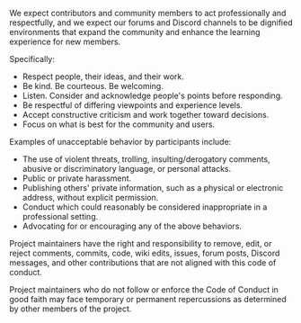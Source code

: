 We expect contributors and community members to act professionally and respectfully, and we expect our forums and Discord channels to be dignified environments that expand the community and enhance the learning experience for new members.

Specifically:

* Respect people, their ideas, and their work.
* Be kind. Be courteous. Be welcoming.
* Listen. Consider and acknowledge people's points before responding.
* Be respectful of differing viewpoints and experience levels.
* Accept constructive criticism and work together toward decisions.
* Focus on what is best for the community and users.

Examples of unacceptable behavior by participants include:

* The use of violent threats, trolling, insulting/derogatory comments, abusive or discriminatory language, or personal attacks.
* Public or private harassment.
* Publishing others' private information, such as a physical or electronic address, without explicit permission.
* Conduct which could reasonably be considered inappropriate in a professional setting.
* Advocating for or encouraging any of the above behaviors.

Project maintainers have the right and responsibility to remove, edit, or reject comments, commits, code, wiki edits, issues, forum posts, Discord messages, and other contributions that are not aligned with this code of conduct.

Project maintainers who do not follow or enforce the Code of Conduct in good faith may face temporary or permanent repercussions as determined by other members of the project.
